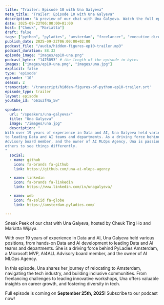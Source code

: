 ```yaml
---
title: "Trailer: Episode 10 with Una Galyeva"
meta_title: "Trailer: Episode 10 with Una Galyeva"
description: "A preview of our chat with Una Galyeva. Watch the full episode on September 25, 2025"
date: 2025-09-22T06:00:00+01:00
host: ["Cheuk", "Mariatta"]
draft: false
tags: ["python", "pyladies", "amsterdam", "freelancer", "executive director"]
publish_date: 2025-09-22T06:00:00+02:00
podcast_file: "/audio/hidden-figures-ep10-trailer.mp3"
podcast_duration: 88.32
episode_image: "images/ep10-una.png"
podcast_bytes: "1476093" # the length of the episode in bytes
images: ["images/ep10-una.png", "images/una.jpg"]
explicit: false 
type: 'episode'
episode: '10'
season: 2
transcript: '/transcript/hidden-figures-of-python-ep10-trailer.srt'
episode_type: trailer
layout: episode
youtube_id: "o61uzfNa_5w"
  
speaker:
  url: "/speakers/una-galyeva/"
  title: "Una Galyeva"
  image: "/images/una.jpg"
  description: "
With over 19 years of experience in Data and AI, Una Galyeva held various positions, from hands-on Data and AI development
to leading Data and AI teams and departments. As a driving force behind PyLadies Amsterdam, a Microsoft MVP, AI4ALL
Advisory board member, and the owner of AI MLOps Agency, Una is passionate about challenging perspectives and inspiring
others to see things differently.
"
  social:
  - name: github
    icon: fa-brands fa-github
    link: https://github.com/una-ai-mlops-agency

  - name: linkedin
    icon: fa-brands fa-linkedin
    link: https://www.linkedin.com/in/unagalyeva/

  - name: web
    icon: fa-solid fa-globe
    link: https://amsterdam.pyladies.com/

---
```


Sneak Peek of our chat with Una Galyeva, hosted by Cheuk Ting Ho and Mariatta Wijaya.

With over 19 years of experience in Data and AI, Una Galyeva held various positions, from hands-on Data and AI development
to leading Data and AI teams and departments. She is a driving force behind PyLadies Amsterdam, a Microsoft MVP, AI4ALL
Advisory board member, and the owner of AI MLOps Agency.

In this episode, Una shares her journey of relocating to Amsterdam, navigating the tech industry, and building inclusive
communities. From freelancing challenges to leading innovative workshops, Una offers valuable insights on career growth,
and fostering diversity in tech. 

Full episode is coming on **September 25th, 2025**! Subscribe to our podcast now!
